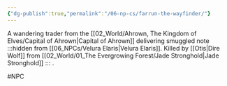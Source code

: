 ```yaml
---
{"dg-publish":true,"permalink":"/06-np-cs/farrun-the-wayfinder/"}
---
```


A wandering trader from the [[02_World/Ahrown, The Kingdom of Elves/Capital of Ahrown\|Capital of Ahrown]] delivering smuggled note :::hidden from [[06_NPCs/Velura Elaris\|Velura Elaris]]. Killed by [[Otis\|Dire Wolf]] from [[02_World/01_The Evergrowing Forest/Jade Stronghold\|Jade Stronghold]] ::: .


#NPC 